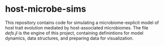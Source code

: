 # host-microbe-sims

This repository contains code for simulating a microbiome-explicit model of host trait evolution mediated by host-associated microbiomes. The file _defs.jl_ is the engine of this project, containing definintions for model dynamics, data structures, and preparing data for visualization.